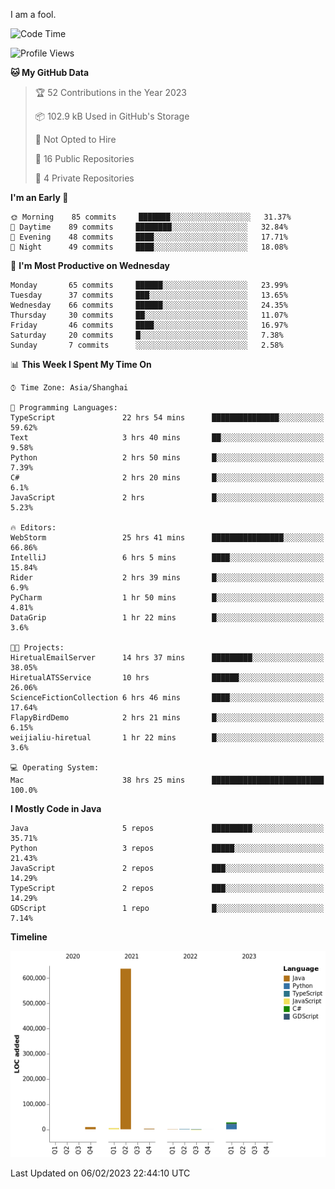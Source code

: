 I am a fool.

<!--START_SECTION:waka-->
![Code Time](http://img.shields.io/badge/Code%20Time-39%20hrs%2015%20mins-blue)

![Profile Views](http://img.shields.io/badge/Profile%20Views-162-blue)

**🐱 My GitHub Data** 

> 🏆 52 Contributions in the Year 2023
 > 
> 📦 102.9 kB Used in GitHub's Storage 
 > 
> 🚫 Not Opted to Hire
 > 
> 📜 16 Public Repositories 
 > 
> 🔑 4 Private Repositories  
 > 
**I'm an Early 🐤** 

```text
🌞 Morning    85 commits     ███████░░░░░░░░░░░░░░░░░░   31.37% 
🌆 Daytime    89 commits     ████████░░░░░░░░░░░░░░░░░   32.84% 
🌃 Evening    48 commits     ████░░░░░░░░░░░░░░░░░░░░░   17.71% 
🌙 Night      49 commits     ████░░░░░░░░░░░░░░░░░░░░░   18.08%

```
📅 **I'm Most Productive on Wednesday** 

```text
Monday       65 commits     ██████░░░░░░░░░░░░░░░░░░░   23.99% 
Tuesday      37 commits     ███░░░░░░░░░░░░░░░░░░░░░░   13.65% 
Wednesday    66 commits     ██████░░░░░░░░░░░░░░░░░░░   24.35% 
Thursday     30 commits     ██░░░░░░░░░░░░░░░░░░░░░░░   11.07% 
Friday       46 commits     ████░░░░░░░░░░░░░░░░░░░░░   16.97% 
Saturday     20 commits     █░░░░░░░░░░░░░░░░░░░░░░░░   7.38% 
Sunday       7 commits      ░░░░░░░░░░░░░░░░░░░░░░░░░   2.58%

```


📊 **This Week I Spent My Time On** 

```text
⌚︎ Time Zone: Asia/Shanghai

💬 Programming Languages: 
TypeScript               22 hrs 54 mins      ███████████████░░░░░░░░░░   59.62% 
Text                     3 hrs 40 mins       ██░░░░░░░░░░░░░░░░░░░░░░░   9.58% 
Python                   2 hrs 50 mins       █░░░░░░░░░░░░░░░░░░░░░░░░   7.39% 
C#                       2 hrs 20 mins       █░░░░░░░░░░░░░░░░░░░░░░░░   6.1% 
JavaScript               2 hrs               █░░░░░░░░░░░░░░░░░░░░░░░░   5.23%

🔥 Editors: 
WebStorm                 25 hrs 41 mins      ████████████████░░░░░░░░░   66.86% 
IntelliJ                 6 hrs 5 mins        ████░░░░░░░░░░░░░░░░░░░░░   15.84% 
Rider                    2 hrs 39 mins       █░░░░░░░░░░░░░░░░░░░░░░░░   6.9% 
PyCharm                  1 hr 50 mins        █░░░░░░░░░░░░░░░░░░░░░░░░   4.81% 
DataGrip                 1 hr 22 mins        █░░░░░░░░░░░░░░░░░░░░░░░░   3.6%

🐱‍💻 Projects: 
HiretualEmailServer      14 hrs 37 mins      █████████░░░░░░░░░░░░░░░░   38.05% 
HiretualATSService       10 hrs              ██████░░░░░░░░░░░░░░░░░░░   26.06% 
ScienceFictionCollection 6 hrs 46 mins       ████░░░░░░░░░░░░░░░░░░░░░   17.64% 
FlapyBirdDemo            2 hrs 21 mins       █░░░░░░░░░░░░░░░░░░░░░░░░   6.15% 
weijialiu-hiretual       1 hr 22 mins        █░░░░░░░░░░░░░░░░░░░░░░░░   3.6%

💻 Operating System: 
Mac                      38 hrs 25 mins      █████████████████████████   100.0%

```

**I Mostly Code in Java** 

```text
Java                     5 repos             █████████░░░░░░░░░░░░░░░░   35.71% 
Python                   3 repos             █████░░░░░░░░░░░░░░░░░░░░   21.43% 
JavaScript               2 repos             ███░░░░░░░░░░░░░░░░░░░░░░   14.29% 
TypeScript               2 repos             ███░░░░░░░░░░░░░░░░░░░░░░   14.29% 
GDScript                 1 repo              █░░░░░░░░░░░░░░░░░░░░░░░░   7.14%

```


**Timeline**

![Chart not found](https://raw.githubusercontent.com/VeejaLiu/VeejaLiu/master/charts/bar_graph.png) 


 Last Updated on 06/02/2023 22:44:10 UTC
<!--END_SECTION:waka-->
